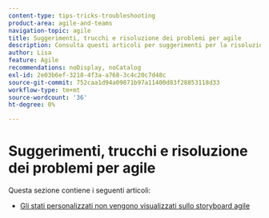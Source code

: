 ```yaml
---
content-type: tips-tricks-troubleshooting
product-area: agile-and-teams
navigation-topic: agile
title: Suggerimenti, trucchi e risoluzione dei problemi per agile
description: Consulta questi articoli per suggerimenti per la risoluzione dei problemi di agile.
author: Lisa
feature: Agile
recommendations: noDisplay, noCatalog
exl-id: 2e03b6ef-3218-4f3a-a768-3c4c20c7d48c
source-git-commit: 752caa1d94a09871b97a11400d83f28853118d33
workflow-type: tm+mt
source-wordcount: '36'
ht-degree: 0%

---
```


# Suggerimenti, trucchi e risoluzione dei problemi per agile

Questa sezione contiene i seguenti articoli:

* [Gli stati personalizzati non vengono visualizzati sullo storyboard agile](../../agile/tips-tricks-and-troubleshooting/custom-status-does-not-show.md)
